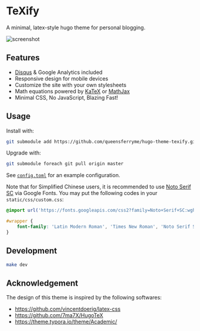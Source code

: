 # TeXify

A minimal, latex-style hugo theme for personal blogging.

![screenshot](https://raw.githubusercontent.com/queensferryme/hugo-theme-texify/master/images/screenshot.png)

## Features

- [Disqus](https://disqus.com/) & Google Analytics included
- Responsive design for mobile devices
- Customize the site with your own stylesheets
- Math equations powered by [KaTeX](https://katex.org/) or [MathJax](https://www.mathjax.org/)
- Minimal CSS, No JavaScript, Blazing Fast!

## Usage

Install with:

```bash
git submodule add https://github.com/queensferryme/hugo-theme-texify.git themes/hugo-theme-texify
```

Upgrade with:

```bash
git submodule foreach git pull origin master
```

See [`config.toml`](https://github.com/queensferryme/hugo-theme-texify/blob/master/config.toml) for an example configuration.

Note that for Simplified Chinese users, it is recommended to use [Noto Serif SC](https://fonts.google.com/specimen/Noto+Serif+SC) via Google Fonts. You may put the following codes in your `static/css/custom.css`:

```css
@import url('https://fonts.googleapis.com/css2?family=Noto+Serif+SC:wght@300;700&display=swap');

#wrapper {
    font-family: 'Latin Modern Roman', 'Times New Roman', 'Noto Serif SC', serif;
}
```

## Development

```bash
make dev
```

## Acknowledgement

The design of this theme is inspired by the following softwares:

- https://github.com/vincentdoerig/latex-css
- https://github.com/7ma7X/HugoTeX
- https://theme.typora.io/theme/Academic/
